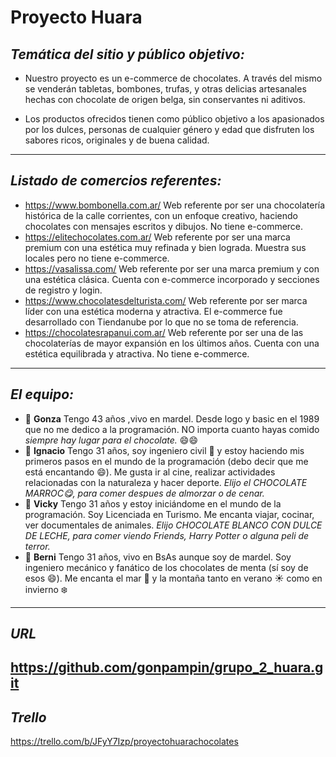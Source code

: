 # Proyecto Huara #


## *Temática del sitio y público objetivo:* ##

* Nuestro proyecto es un e-commerce de chocolates. A través del mismo se venderán tabletas, bombones, trufas, y otras delicias artesanales hechas con chocolate de origen belga, sin conservantes ni aditivos.

* Los productos ofrecidos tienen como público objetivo a los apasionados por los dulces, personas de cualquier género y edad que disfruten los sabores ricos, originales y de buena calidad. 

---
## *Listado de comercios referentes:* ##

* https://www.bombonella.com.ar/ Web referente por ser una chocolatería histórica de la calle corrientes, con un enfoque creativo, haciendo chocolates con mensajes escritos y dibujos. No tiene e-commerce.
* https://elitechocolates.com.ar/ Web referente por ser una marca premium con una estética muy refinada y bien lograda. Muestra sus locales pero no tiene e-commerce.
* https://vasalissa.com/ Web referente por ser una marca premium y con una estética clásica. Cuenta con e-commerce incorporado y secciones de registro y login.
* https://www.chocolatesdelturista.com/ Web referente por ser marca líder con una estética moderna y atractiva. El e-commerce fue desarrollado con Tiendanube por lo que no se toma de referencia.
* https://chocolatesrapanui.com.ar/ Web referente por ser una de las chocolaterías de mayor expansión en los últimos años. Cuenta con una estética equilibrada y atractiva. No tiene e-commerce.
---
## *El equipo:* ##

 * :cactus: **Gonza** Tengo 43 años ,vivo en mardel. Desde logo y basic en el 1989 que no me dedico a la programación. NO importa cuanto hayas comido *siempre hay lugar para el chocolate.* :smile::smile:
 * :cactus: **Ignacio** Tengo 31 años, soy ingeniero civil :construction_worker: y estoy haciendo mis primeros pasos en el mundo de la programación (debo decir que me está encantando :smile:). Me gusta ir al cine, realizar actividades relacionadas con la naturaleza y hacer deporte. *Elijo el CHOCOLATE MARROC:yum:, para comer despues de almorzar o de cenar.*
 * :cactus: **Vicky** Tengo 31 años y estoy iniciándome en el mundo de la programación. Soy Licenciada en Turismo. Me encanta viajar, cocinar, ver documentales de animales. *Elijo CHOCOLATE BLANCO CON DULCE DE LECHE, para comer viendo Friends, Harry Potter o alguna peli de terror.*
 * :cactus: **Berni** Tengo 31 años, vivo en BsAs aunque soy de mardel. Soy ingeniero mecánico y fanático de los chocolates de menta (sí soy de esos :smile:). Me encanta el mar :ocean: y la montaña tanto en verano :sunny: como en invierno :snowflake:
---
## *URL* ##
https://github.com/gonpampin/grupo_2_huara.git
---
## *Trello* ##
https://trello.com/b/JFyY7Izp/proyectohuarachocolates
